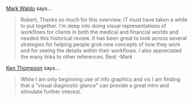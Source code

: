 <a href="http://www.markwaldo.com" rel="nofollow noopener" target="_blank">Mark Waldo</a> says…
>	Robert,
>	Thanks so much for this overview. IT must have taken a while to put together.
>	I'm deep into doing visual representations of workflows for clients in both the medical and financial worlds and needed this historical review. It has been great to look across several strategies for helping people grok new concepts of how they work and for seeing the details within their workflows. I also appreciated the many links to other references. 
>	Best
>	-Mark

<a href="http://www.adailymuse.com" rel="nofollow noopener" target="_blank">Ken Thompson</a> says…
>	While I am only beginning use of info graphics and vis I am finding that a "visual diagnostic glance" can provide a great intro and stimulate further interest.
